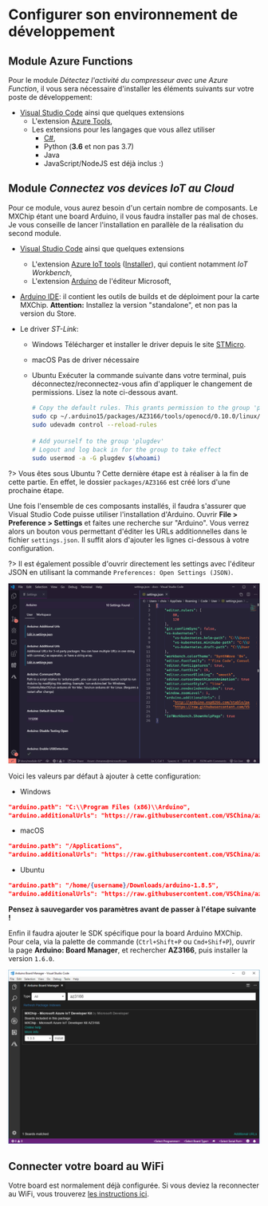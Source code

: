 # Configurer son environnement de développement

## Module Azure Functions

Pour le module _Détectez l'activité du compresseur avec une Azure Function_, 
il vous sera nécessaire d'installer les éléments suivants sur votre poste de 
développement: 

- [Visual Studio Code][vscode-home] ainsi que quelques extensions
    - L'extension [Azure Tools][vscode-azureext],
    - Les extensions pour les langages que vous allez utiliser
        - [C#][vscode-csharpext],
        - Python (**3.6** et non pas 3.7)
        - Java
        - JavaScript/NodeJS est déjà inclus :)

[vscode-home]: https://code.visualstudio.com/?wt.mc_id=blinkingcompressor-github-chmaneu
[vscode-azureext]: https://marketplace.visualstudio.com/items?itemName=ms-vscode.vscode-node-azure-pack&wt.mc_id=blinkingcompressor-github-chmaneu
[vscode-csharpext]: https://marketplace.visualstudio.com/items?itemName=ms-vscode.csharp&wt.mc_id=blinkingcompressor-github-chmaneu    

## Module _Connectez vos devices IoT au Cloud_

Pour ce module, vous aurez besoin d'un certain nombre de composants. Le MXChip étant une board Arduino,
il vous faudra installer pas mal de choses. Je vous conseille de lancer l'installation en parallèle de la réalisation
du second module. 

- [Visual Studio Code][vscode-home] ainsi que quelques extensions
    - L'extension [Azure IoT tools][vscode-iottoolsext] ([Installer](vscode:extension/vsciot-vscode.azure-iot-tools)), qui contient notamment _IoT Workbench_,
    - L'extension [Arduino][vscode-arduinoext] de l'éditeur Microsoft,
    
- [Arduino IDE][arduino-ide]: il contient les outils de builds et de déploiment pour la carte MXChip. **Attention:** Installez la version "standalone", et non pas la version du Store.
- Le driver _ST-Link_: 
	* Windows
	Télécharger et installer le driver depuis le site [STMicro](http://www.st.com/en/development-tools/stsw-link009.html).

	* macOS
	Pas de driver nécessaire

	* Ubuntu
  	Exécuter la commande suivante dans votre terminal, puis déconnectez/reconnectez-vous afin d'appliquer le changement 
    de permissions. Lisez la note ci-dessous avant.

		```bash
		# Copy the default rules. This grants permission to the group 'plugdev'
		sudo cp ~/.arduino15/packages/AZ3166/tools/openocd/0.10.0/linux/contrib/60-openocd.rules /etc/udev/rules.d/
		sudo udevadm control --reload-rules
		
		# Add yourself to the group 'plugdev'
		# Logout and log back in for the group to take effect
		sudo usermod -a -G plugdev $(whoami)
		```

?> Vous êtes sous Ubuntu ? Cette dernière étape est à réaliser à la fin de cette partie. En effet, le dossier 
`packages/AZ3166` est créé lors d'une prochaine étape.

Une fois l'ensemble de ces composants installés, il faudra s'assurer que Visual Studio Code puisse utiliser l'installation
d'Arduino. Ouvrir **File > Preference > Settings** et faites une recherche sur "Arduino". Vous verrez alors
un bouton vous permettant d'éditer les URLs additionnelles dans le fichier `settings.json`.
Il suffit alors d'ajouter les lignes ci-dessous à votre configuration.

?> Il est également possible d'ouvrir directement les settings avec l'éditeur JSON en utilisant la commande
`Preferences: Open Settings (JSON)`.

![Configurer Arduino path](img/new-settings.png)

Voici les valeurs par défaut à ajouter à cette configuration:

* Windows

```JSON
"arduino.path": "C:\\Program Files (x86)\\Arduino",
"arduino.additionalUrls": "https://raw.githubusercontent.com/VSChina/azureiotdevkit_tools/master/package_azureboard_index.json"
```

* macOS

```JSON
"arduino.path": "/Applications",
"arduino.additionalUrls": "https://raw.githubusercontent.com/VSChina/azureiotdevkit_tools/master/package_azureboard_index.json"
```

* Ubuntu

```JSON
"arduino.path": "/home/{username}/Downloads/arduino-1.8.5",
"arduino.additionalUrls": "https://raw.githubusercontent.com/VSChina/azureiotdevkit_tools/master/package_azureboard_index.json"
```

**Pensez à sauvegarder vos paramètres avant de passer à l'étape suivante !**

Enfin il faudra ajouter le SDK spécifique pour la board Arduino MXChip. Pour cela, via la palette de commande (`Ctrl+Shift+P`
 ou `Cmd+Shif+P`), ouvrir la page **Arduino: Board Manager**, et rechercher **AZ3166**, puis installer la version `1.6.0`.

![Installer le SDK MXChip](img/install-sdk.png)


## Connecter votre board au WiFi

Votre board est normalement déjà configurée. Si vous deviez la reconnecter au WiFi, vous trouverez
[les instructions ici](01-prepare-environment/configure-wifi.md).


[arduino]: https://www.arduino.cc
[vscode-csharpext]: https://marketplace.visualstudio.com/items?itemName=ms-vscode.csharp&wt.mc_id=blinkingcompressor-github-chmaneu
[arduino-ide]: https://www.arduino.cc/en/Main/Software
[vscode-iottoolsext]: https://marketplace.visualstudio.com/items?itemName=vsciot-vscode.azure-iot-tools&wt.mc_id=blinkingcompressor-github-chmaneu
[vscode-arduinoext]: https://marketplace.visualstudio.com/items?itemName=vsciot-vscode.vscode-arduino&wt.mc_id=blinkingcompressor-github-chmaneu
[vscode-azureext]: https://marketplace.visualstudio.com/items?itemName=ms-vscode.vscode-node-azure-pack&wt.mc_id=blinkingcompressor-github-chmaneu